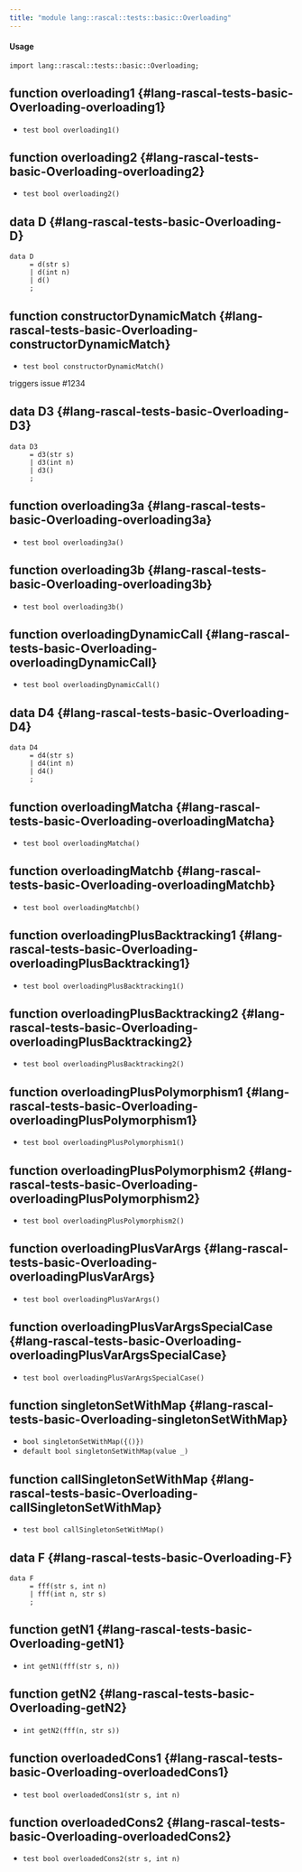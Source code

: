 ```yaml
---
title: "module lang::rascal::tests::basic::Overloading"
---
```


#### Usage

`import lang::rascal::tests::basic::Overloading;`


## function overloading1 {#lang-rascal-tests-basic-Overloading-overloading1}

* ``test bool overloading1()``

## function overloading2 {#lang-rascal-tests-basic-Overloading-overloading2}

* ``test bool overloading2()``

## data D {#lang-rascal-tests-basic-Overloading-D}

```rascal
data D  
     = d(str s)
     | d(int n)
     | d()
     ;
```

## function constructorDynamicMatch {#lang-rascal-tests-basic-Overloading-constructorDynamicMatch}

* ``test bool constructorDynamicMatch()``

triggers issue #1234

## data D3 {#lang-rascal-tests-basic-Overloading-D3}

```rascal
data D3  
     = d3(str s)
     | d3(int n)
     | d3()
     ;
```

## function overloading3a {#lang-rascal-tests-basic-Overloading-overloading3a}

* ``test bool overloading3a()``

## function overloading3b {#lang-rascal-tests-basic-Overloading-overloading3b}

* ``test bool overloading3b()``

## function overloadingDynamicCall {#lang-rascal-tests-basic-Overloading-overloadingDynamicCall}

* ``test bool overloadingDynamicCall()``

## data D4 {#lang-rascal-tests-basic-Overloading-D4}

```rascal
data D4  
     = d4(str s)
     | d4(int n)
     | d4()
     ;
```

## function overloadingMatcha {#lang-rascal-tests-basic-Overloading-overloadingMatcha}

* ``test bool overloadingMatcha()``

## function overloadingMatchb {#lang-rascal-tests-basic-Overloading-overloadingMatchb}

* ``test bool overloadingMatchb()``

## function overloadingPlusBacktracking1 {#lang-rascal-tests-basic-Overloading-overloadingPlusBacktracking1}

* ``test bool overloadingPlusBacktracking1()``

## function overloadingPlusBacktracking2 {#lang-rascal-tests-basic-Overloading-overloadingPlusBacktracking2}

* ``test bool overloadingPlusBacktracking2()``

## function overloadingPlusPolymorphism1 {#lang-rascal-tests-basic-Overloading-overloadingPlusPolymorphism1}

* ``test bool overloadingPlusPolymorphism1()``

## function overloadingPlusPolymorphism2 {#lang-rascal-tests-basic-Overloading-overloadingPlusPolymorphism2}

* ``test bool overloadingPlusPolymorphism2()``

## function overloadingPlusVarArgs {#lang-rascal-tests-basic-Overloading-overloadingPlusVarArgs}

* ``test bool overloadingPlusVarArgs()``

## function overloadingPlusVarArgsSpecialCase {#lang-rascal-tests-basic-Overloading-overloadingPlusVarArgsSpecialCase}

* ``test bool overloadingPlusVarArgsSpecialCase()``

## function singletonSetWithMap {#lang-rascal-tests-basic-Overloading-singletonSetWithMap}

* ``bool singletonSetWithMap({()})``
* ``default bool singletonSetWithMap(value _)``

## function callSingletonSetWithMap {#lang-rascal-tests-basic-Overloading-callSingletonSetWithMap}

* ``test bool callSingletonSetWithMap()``

## data F {#lang-rascal-tests-basic-Overloading-F}

```rascal
data F  
     = fff(str s, int n)
     | fff(int n, str s)
     ;
```

## function getN1 {#lang-rascal-tests-basic-Overloading-getN1}

* ``int getN1(fff(str s, n))``

## function getN2 {#lang-rascal-tests-basic-Overloading-getN2}

* ``int getN2(fff(n, str s))``

## function overloadedCons1 {#lang-rascal-tests-basic-Overloading-overloadedCons1}

* ``test bool overloadedCons1(str s, int n)``

## function overloadedCons2 {#lang-rascal-tests-basic-Overloading-overloadedCons2}

* ``test bool overloadedCons2(str s, int n)``


